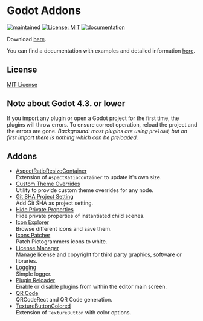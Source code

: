 # Godot Addons

![maintained](https://img.shields.io/badge/Status-maintained-brightgreen.svg)
[![License: MIT](https://img.shields.io/badge/License-MIT-blue.svg)](https://github.com/IceflowRE/go-multiprogressbar/blob/master/LICENSE.md)
[![documentation](https://img.shields.io/badge/Documentation-D1D100.svg)](https://kenyoni-software.github.io/godot-addons)

Download [here](https://github.com/kenyoni-software/godot-addons/addons/releases/tag/latest).

You can find a documentation with examples and detailed information [here](https://kenyoni-software.github.io/godot-addons).

## License

[MIT License](./LICENSE.md)

## Note about Godot 4.3. or lower

If you import any plugin or open a Godot project for the first time, the plugins will throw errors. To ensure correct operation, reload the project and the errors are gone.
*Background: most plugins are using `preload`, but on first import there is nothing which can be preloaded.*

## Addons

- [AspectRatioResizeContainer](https://kenyoni-software.github.io/godot-addons/addons/aspect_ratio_resize_container)  
  Extension of `AspectRatioContainer` to update it's own size.
- [Custom Theme Overrides](https://kenyoni-software.github.io/godot-addons/addons/custom_theme_overrides)  
  Utility to provide custom theme overrides for any node.
- [Git SHA Project Setting](https://kenyoni-software.github.io/godot-addons/addons/git_sha_project_setting)  
  Add Git SHA as project setting.
- [Hide Private Properties](https://kenyoni-software.github.io/godot-addons/addons/hide_private_properties)  
  Hide private properties of instantiated child scenes.
- [Icon Explorer](https://kenyoni-software.github.io/godot-addons/addons/icon_explorer)  
  Browse different icons and save them.
- [Icons Patcher](https://kenyoni-software.github.io/godot-addons/addons/icons_patcher)  
  Patch Pictogrammers icons to white.
- [License Manager](https://kenyoni-software.github.io/godot-addons/addons/licenses)  
  Manage license and copyright for third party graphics, software or libraries.
- [Logging](https://kenyoni-software.github.io/godot-addons/addons/glogging)  
  Simple logger.
- [Plugin Reloader](https://kenyoni-software.github.io/godot-addons/addons/plugin_reloader)  
  Enable or disable plugins from within the editor main screen.  
- [QR Code](https://kenyoni-software.github.io/godot-addons/addons/qr_code)  
  QRCodeRect and QR Code generation.
- [TextureButtonColored](https://kenyoni-software.github.io/godot-addons/addons/texture_button_colored)  
  Extension of `TextureButton` with color options.
